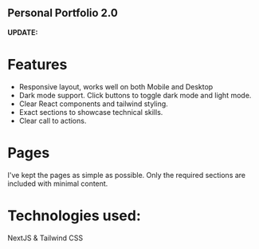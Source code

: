 ## Personal Portfolio 2.0

**UPDATE:**

# Features

- Responsive layout, works well on both Mobile and Desktop
- Dark mode support. Click buttons to toggle dark mode and light mode.
- Clear React components and tailwind styling.
- Exact sections to showcase technical skills.
- Clear call to actions.

# Pages

I've kept the pages as simple as possible. Only the required sections are included with minimal content.

# Technologies used:

NextJS & Tailwind CSS

